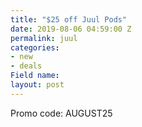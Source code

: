 ```yaml
---
title: "$25 off Juul Pods"
date: 2019-08-06 04:59:00 Z
permalink: juul
categories:
- new
- deals
Field name: 
layout: post
---
```


Promo code: AUGUST25